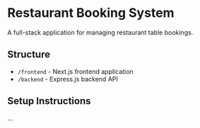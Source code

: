 # Restaurant Booking System

A full-stack application for managing restaurant table bookings.

## Structure
- `/frontend` - Next.js frontend application
- `/backend` - Express.js backend API

## Setup Instructions
... 